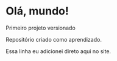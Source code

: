 # Olá, mundo!
 Primeiro projeto versionado

 Repositório criado como aprendizado.
 
 Essa linha eu adicionei direto aqui no site.
